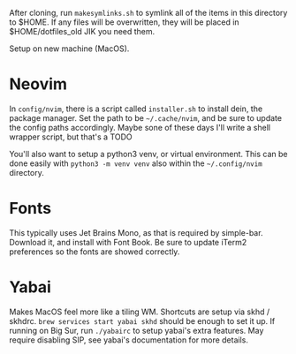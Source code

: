 After cloning, run `makesymlinks.sh` to symlink all of the items in this directory to $HOME. If any files will be overwritten, they will be placed in $HOME/dotfiles_old JIK you need them.

Setup on new machine (MacOS).

# Neovim
In `config/nvim`, there is a script called `installer.sh` to install dein, the package manager. Set the path to be `~/.cache/nvim`, and be sure to update the config paths accordingly. Maybe sone of these days I'll write a shell wrapper script, but that's a TODO

You'll also want to setup a python3 venv, or virtual environment. This can be done easily with `python3 -m venv venv` also within the `~/.config/nvim` directory.

# Fonts
This typically uses Jet Brains Mono, as that is required by simple-bar. Download it, and install with Font Book. Be sure to update iTerm2 preferences so the fonts are showed correctly.

# Yabai
Makes MacOS feel more like a tiling WM. Shortcuts are setup via skhd / skhdrc. `brew services start yabai skhd` should be enough to set it up. If running on Big Sur, run `./yabairc` to setup yabai's extra features. May require disabling SIP, see yabai's documentation for more details.
